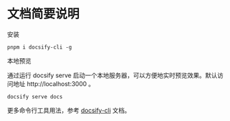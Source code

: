 # 文档简要说明

安装

```shell
pnpm i docsify-cli -g
```

本地预览

通过运行 docsify serve 启动一个本地服务器，可以方便地实时预览效果。默认访问地址 http://localhost:3000 。

```shell
docsify serve docs
```

更多命令行工具用法，参考 [docsify-cli](https://docsify.js.org/#/zh-cn/) 文档。

